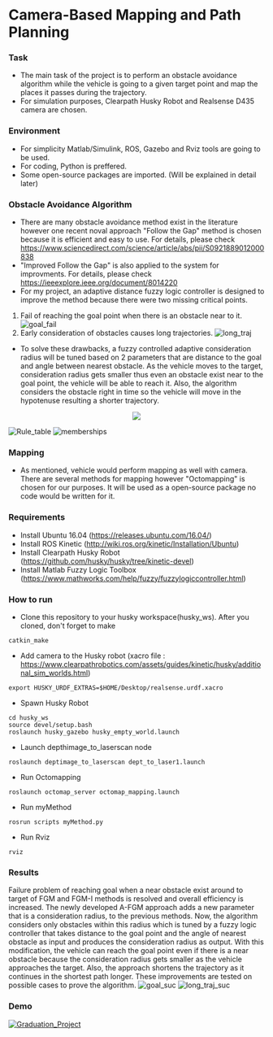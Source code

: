 # Camera-Based Mapping and Path Planning
### Task
- The main task of the project is to perform an obstacle avoidance algorithm while the vehicle is going to a given target point and map the places it passes during the trajectory. 
- For simulation purposes, Clearpath Husky Robot and Realsense D435 camera are chosen.

### Environment
- For simplicity Matlab/Simulink, ROS, Gazebo and Rviz tools are going to be used.
- For coding, Python is preffered.
- Some open-source packages are imported. (Will be explained in detail later)

### Obstacle Avoidance Algorithm
- There are many obstacle avoidance method exist in the literature however one recent noval approach "Follow the Gap" method is chosen because it is efficient and easy to use. For details, please check https://www.sciencedirect.com/science/article/abs/pii/S0921889012000838
- "Improved Follow the Gap" is also applied to the system for improvments. For details, please check https://ieeexplore.ieee.org/document/8014220
- For my project, an adaptive distance fuzzy logic controller is designed to improve the method because there were two missing critical points.
1. Fail of reaching the goal point when there is an obstacle near to it.
![goal_fail](https://user-images.githubusercontent.com/63864726/132513117-da7c7ca4-6ca8-4013-a896-8bcffaa6523a.jpg)
2. Early consideration of obstacles causes long trajectories.
![long_traj](https://user-images.githubusercontent.com/63864726/132513169-2166862e-a57d-416d-b0dd-0cfccab25597.jpg)
- To solve these drawbacks, a fuzzy controlled adaptive consideration radius will be tuned based on 2 parameters that are distance to the goal and angle between nearest obstacle. As the vehicle moves to the target, consideration radius gets smaller thus even an obstacle exist near to the goal point, the vehicle will be able to reach it. Also, the algorithm considers the obstacle right in time so the vehicle will move in the hypotenuse resulting a shorter trajectory.

<p align="center">
  <img src="https://user-images.githubusercontent.com/63864726/132514328-0c503d38-77b8-4071-8cd4-e8138da00f77.png" />
</p>

![Rule_table](https://user-images.githubusercontent.com/63864726/132514328-0c503d38-77b8-4071-8cd4-e8138da00f77.png)
![memberships](https://user-images.githubusercontent.com/63864726/132513388-9e630adf-79a6-415c-858e-8995cb4940db.jpg)
### Mapping
- As mentioned, vehicle would perform mapping as well with camera. There are several methods for mapping however "Octomapping" is chosen for our purposes. It will be used as a open-source package no code would be written for it.

### Requirements
- Install Ubuntu 16.04 (https://releases.ubuntu.com/16.04/)
- Install ROS Kinetic (http://wiki.ros.org/kinetic/Installation/Ubuntu)
- Install Clearpath Husky Robot (https://github.com/husky/husky/tree/kinetic-devel)
- Install Matlab Fuzzy Logic Toolbox (https://www.mathworks.com/help/fuzzy/fuzzylogiccontroller.html)

### How to run
- Clone this repository to your husky workspace(husky_ws). After you cloned, don't forget to make
```
catkin_make
```
- Add camera to the Husky robot (xacro file : https://www.clearpathrobotics.com/assets/guides/kinetic/husky/additional_sim_worlds.html)
```
export HUSKY_URDF_EXTRAS=$HOME/Desktop/realsense.urdf.xacro
```
- Spawn Husky Robot
```
cd husky_ws
source devel/setup.bash
roslaunch husky_gazebo husky_empty_world.launch
```
- Launch depthimage_to_laserscan node
```
roslaunch deptimage_to_laserscan dept_to_laser1.launch
```
- Run Octomapping
```
roslaunch octomap_server octomap_mapping.launch
```
- Run myMethod
```
rosrun scripts myMethod.py
```
- Run Rviz
```
rviz
```
### Results
Failure problem of reaching goal when a near obstacle exist around to target of FGM and FGM-I methods is resolved and overall efficiency is increased. The newly developed A-FGM approach adds a new parameter that is a consideration radius, to the previous methods. Now, the algorithm considers only obstacles within this radius which is tuned by a fuzzy logic controller that takes distance to the goal point and the angle of nearest obstacle as input and produces the consideration radius as output. With this modification, the vehicle can reach the goal point even if there is a near obstacle because the consideration radius gets smaller as the vehicle approaches the target. Also, the approach shortens the trajectory as it continues in the shortest path longer. These improvements are tested on possible cases to prove the algorithm.
![goal_suc](https://user-images.githubusercontent.com/63864726/132517794-7efa47a8-90c1-4a0d-a912-b4870a1245fe.jpg)
![long_traj_suc](https://user-images.githubusercontent.com/63864726/132517811-8e95299b-2d50-4b24-9eef-7a74495d13dd.jpg)


### Demo
[![Graduation_Project](https://img.youtube.com/vi/wMMFzKAfvjo/0.jpg)](https://www.youtube.com/watch?v=wMMFzKAfvjo)
